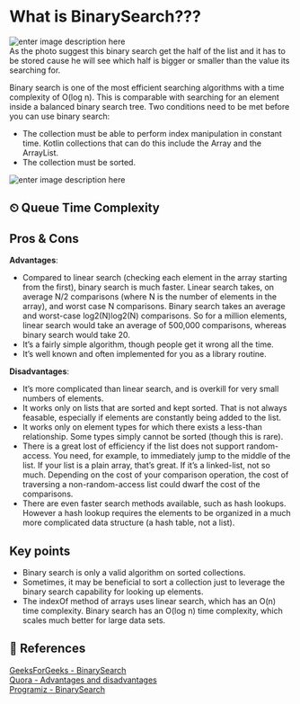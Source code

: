 
# What is BinarySearch???
![enter image description here](https://preview.redd.it/z8g8xg2dekk51.jpg?auto=webp&s=74eb5607d552bf67c19535a2b7c23ea5da415f13)\
As the photo suggest this binary search get the half of the list and it has to be stored cause he will see which half is bigger or smaller than the value its searching for.

Binary search is one of the most efficient searching algorithms with a time 
complexity of O(log n). This is comparable with searching for an element inside a balanced binary search tree.
Two conditions need to be met before you can use binary search:
-  The collection must be able to perform index manipulation in constant time. 
Kotlin collections that can do this include the Array and the ArrayList.
-  The collection must be sorted.

![enter image description here](https://c.tenor.com/Jl0YrqxnHmAAAAAd/binary-search-sequence-search.gif)

## ⏲ Queue Time Complexity


## Pros & Cons
**Advantages**:

-   Compared to linear search (checking each element in the array starting from the first), binary search is much faster. Linear search takes, on average N/2 comparisons (where N is the number of elements in the array), and worst case N comparisons. Binary search takes an average and worst-case log2(N)log2(N) comparisons. So for a million elements, linear search would take an average of 500,000 comparisons, whereas binary search would take 20.
-   It’s a fairly simple algorithm, though people get it wrong all the time.
-   It’s well known and often implemented for you as a library routine.

**Disadvantages**:

-   It’s more complicated than linear search, and is overkill for very small numbers of elements.
-   It works only on lists that are sorted and kept sorted. That is not always feasable, especially if elements are constantly being added to the list.
-   It works only on element types for which there exists a less-than relationship. Some types simply cannot be sorted (though this is rare).
-   There is a great lost of efficiency if the list does not support random-access. You need, for example, to immediately jump to the middle of the list. If your list is a plain array, that’s great. If it’s a linked-list, not so much. Depending on the cost of your comparison operation, the cost of traversing a non-random-access list could dwarf the cost of the comparisons.
-   There are even faster search methods available, such as hash lookups. However a hash lookup requires the elements to be organized in a much more complicated data structure (a hash table, not a list).

## Key points
-  Binary search is only a valid algorithm on sorted collections.
-  Sometimes, it may be beneficial to sort a collection just to leverage the binary search capability for looking up elements.
-  The indexOf method of arrays uses linear search, which has an O(n) time 
complexity. Binary search has an O(log n) time complexity, which scales much better for large data sets.

## 📒 References 
[GeeksForGeeks - BinarySearch](https://www.geeksforgeeks.org/binary-search/)\
[Quora - Advantages and disadvantages](https://www.quora.com/What-are-the-advantages-and-disadvantages-of-binary-search)\
[Programiz - BinarySearch](https://www.programiz.com/dsa/binary-search)

